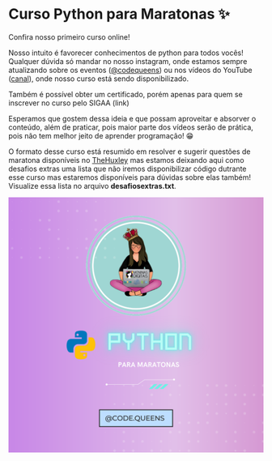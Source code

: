 # Curso Python para Maratonas ✨

Confira nosso primeiro curso online!

Nosso intuito é favorecer conhecimentos de python para todos vocês! Qualquer dúvida só mandar no nosso instagram, onde estamos sempre atualizando sobre os eventos ([@codequeens](https://www.instagram.com/code.queens/)) ou nos vídeos do YouTube ([canal](https://www.youtube.com/channel/UCJ1o6qvMUF_W2cmeFBkYYbQ)), onde nosso curso está sendo disponibilizado.

Também é possível obter um certificado, porém apenas para quem se inscrever no curso pelo SIGAA (link)

Esperamos que gostem dessa ideia e que possam aproveitar e absorver o conteúdo, além de praticar, pois maior parte dos vídeos serão de prática, pois não tem melhor jeito de aprender programação! 😁

O formato desse curso está resumido em resolver e sugerir questões de maratona disponíveis no [TheHuxley](https://thehuxley.com/) mas estamos deixando aqui como desafios extras uma lista que não iremos disponibilizar código dutrante esse curso mas estaremos disponíveis para dúvidas sobre elas também! Visualize essa lista no arquivo **desafiosextras.txt**.

![Logo do Markdown](https://github.com/CodeQueens/CursoPython/blob/main/assets/Design%20sem%20nome%20(1).png)
